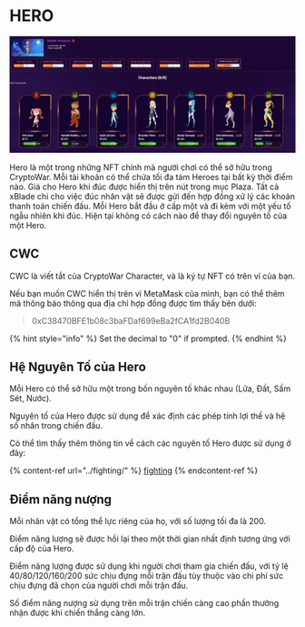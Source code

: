 # HERO

![](../../.gitbook/assets/2.jpg)

Hero là một trong những NFT chính mà người chơi có thể sở hữu trong CryptoWar. Mỗi tài khoản có thể chứa tối đa tám Heroes tại bất kỳ thời điểm nào. Giá cho Hero khi đúc được hiển thị trên nút trong mục Plaza. Tất cả xBlade chi cho việc đúc nhân vật sẽ được gửi đến hợp đồng xử lý các khoản thanh toán chiến đấu. Mỗi Hero bắt đầu ở cấp một và đi kèm với một yếu tố ngẫu nhiên khi đúc. Hiện tại không có cách nào để thay đổi nguyên tố của một Hero.

## CWC

CWC là viết tắt của CryptoWar Character, và là ký tự NFT có trên ví của bạn.

Nếu bạn muốn CWC hiển thị trên ví MetaMask của mình, bạn có thể thêm mã thông báo thông qua địa chỉ hợp đồng được tìm thấy bên dưới:

> 0xC38470BFE1b08c3baFDaf699eBa2fCA1fd2B040B

{% hint style="info" %}
Set the decimal to "0" if prompted.
{% endhint %}

## Hệ Nguyên Tố của Hero

Mỗi Hero có thể sở hữu một trong bốn nguyên tố khác nhau (Lửa, Đất, Sấm Sét, Nước).

Nguyên tố của Hero được sử dụng để xác định các phép tính lợi thế và hệ số nhân trong chiến đấu.

Có thể tìm thấy thêm thông tin về cách các nguyên tố Hero được sử dụng ở đây:

{% content-ref url="../fighting/" %}
[fighting](../fighting/)
{% endcontent-ref %}

## Điểm năng nượng

Mỗi nhân vật có tổng thể lực riêng của họ, với số lượng tối đa là 200.

Điểm năng lượng sẽ được hồi lại theo một thời gian nhất định tương ứng với cấp độ của Hero.

Điểm năng lượng được sử dụng khi người chơi tham gia chiến đấu, với tỷ lệ 40/80/120/160/200 sức chịu đựng mỗi trận đấu tùy thuộc vào chi phí sức chịu đựng đã chọn của người chơi mỗi trận đấu.

Số điểm năng nượng sử dụng trên mỗi trận chiến càng cao phần thưởng nhận được khi chiến thắng càng lớn.

